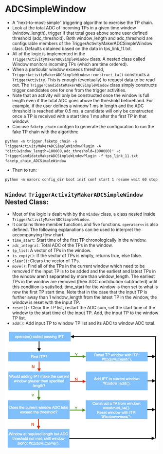 # ADCSimpleWindow

 - A “next-to-most-simple” triggering algorithm to exercise the TP chain.
 - Look at the total ADC of incoming TPs in a given time window (window_length), trigger if that total goes above some user defined threshold (adc_threshold). Both window_length and adc_threshold are configurable members of the TriggerActivityMakerADCSimpleWindow class. Defaults obtained based on the data in tps_link_11.txt.
 - All of the logic is implemented in the `TriggerActivityMakerADCSimpleWindow` class. A nested class called Window monitors incoming TPs (which are time ordered).
 - When a particular window exceeds threshold, `TriggerActivityMakerADCSimpleWindow::construct_ta()` constructs a `TriggerActivity`. This is enough (eventually) to request data to be read out. The `TriggerCandidateMakerADCSimpleWindow` class simply constructs trigger candidates one for one from the trigger activities.
 - Note that an activity will only be constructed once the window is full length even if the total ADC goes above the threshold beforehand. For example, if the user defines a window 1 ms in length and the ADC threshold is reached after 0.5 ms, a candidate will only be constructed once a TP is received with a start time 1 ms after the first TP in that window.
 - Can use `faketp_chain` confgen to generate the configuration to run the fake TP chain with the algorithm:
 ```
python -m trigger.faketp_chain -a TriggerActivityMakerADCSimpleWindowPlugin -A "dict(window_length=100000,adc_threshold=1000000)" -c TriggerCandidateMakerADCSimpleWindowPlugin -f tps_link_11.txt faketp_chain_ADCSimpleWindow
```
 - Then to run:
```
python -m nanorc config_dir boot init conf start 1 resume wait 60 stop
```


## `Window`: `TriggerActivityMakerADCSimpleWindow` Nested Class:
 - Most of the logic is dealt with by the `Window` class, a class nested inside `TriggerActivityMakerADCSimpleWindow`.
 - It contains three member functions and five functions. `operator<<` is also defined. The following explanations can be used to interpret the accompanying flow chart.
  - `time_start`: Start time of the first TP chronologically in the window.
  - `adc_integral`: Total ADC of the TPs in the window.
  - `tp_list`: A vector of TPs in the window.
  - `is_empty()`: If the vector of TPs is empty, returns true, else false.
  - `clear()`: Clears the vector of TPs.
  - `move()`: Find all of the TPs in the current window which need to be removed if the input TP is to be added and the earliest and latest TPs in the window aren’t separated by more than window_length. The earliest TPs in the window are removed (their ADC contribution subtracted) until this condition is satisfied. time_start for the window is then set to what is now the first TP start time. Note that in the case that the input TP is further away than 1 window_length from the latest TP in the window, the window is reset with the input TP.
  - `reset():` Clear the TP list, restart the ADC sum, set the start time of the window to the start time of the input TP. Add, the input TP to the window TP list. 
  - `add()`: Add input TP to window TP list and its ADC to window ADC total. 

<p align="center">
  <img src="AlgorithmFlowChart.png">
</p>
